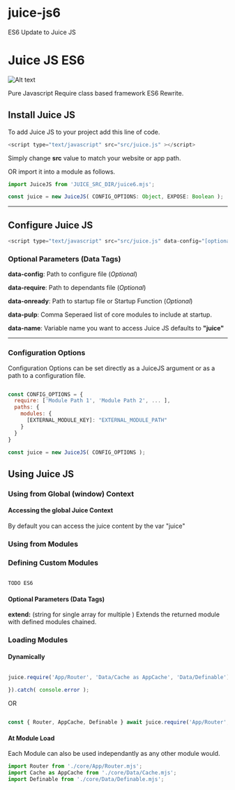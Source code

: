 # juice-js6
ES6 Update to Juice JS
# Juice JS ES6

![Alt text](https://raw.githubusercontent.com/chriskirby81/juice-js/master/brand/logo-med.png "")

Pure Javascript Require class based framework ES6 Rewrite.

## Install Juice JS

To add Juice JS to your project add this line of code.

```javascript
<script type="text/javascript" src="src/juice.js" ></script>
```

  Simply change **src** value to match your website or app path.
  
  OR import it into a module as follows.
  
  ```javascript
  import JuiceJS from 'JUICE_SRC_DIR/juice6.mjs';
  
  const juice = new JuiceJS( CONFIG_OPTIONS: Object, EXPOSE: Boolean );
  ```
  
  ***
  

## Configure Juice JS

```javascript
<script type="text/javascript" src="src/juice.js" data-config="[optional]" data-require="[optional]" data-onready="[optional]"></script>
```

### Optional Parameters (Data Tags)

  **data-config**: Path to configure file (*Optional*)
  
  **data-require**: Path to dependants file (*Optional*)
  
  **data-onready**: Path to startup file or Startup Function (*Optional*)
  
  **data-pulp**: Comma Seperaed list of core modules to include at startup.
  
  **data-name**: Variable name you want to access Juice JS defaults to **"juice"**
  ***
  
### Configuration Options

Configuration Options can be set directly as a JuiceJS argument or as a path to a configuration file.

```javascript

const CONFIG_OPTIONS = {
  require: ['Module Path 1', 'Module Path 2', ... ],
  paths: {
    modules: {
      [EXTERNAL_MODULE_KEY]: "EXTERNAL_MODULE_PATH"
    }
  }
}

const juice = new JuiceJS( CONFIG_OPTIONS );

```

## Using Juice JS

### Using from Global (window) Context

#### Accessing the global Juice Context
  By default you can access the juice content by the var "juice"

### Using from Modules

### Defining Custom Modules

```javascript

TODO ES6

```

#### Optional Parameters (Data Tags)

**extend:** (string for single array for multiple ) Extends the returned module with defined modules chained.

### Loading Modules

#### Dynamically

```javascript

juice.require('App/Router', 'Data/Cache as AppCache', 'Data/Definable').then(({ Router, AppCache, Definable }) => {

}).catch( console.error );

```
OR
```javascript

const { Router, AppCache, Definable } await juice.require('App/Router', 'Data/Cache as AppCache', 'Data/Definable');

```

#### At Module Load

Each Module can also be used independantly as any other module would.

```javascript 
import Router from './core/App/Router.mjs';
import Cache as AppCache from './core/Data/Cache.mjs';
import Definable from './core/Data/Definable.mjs';
```


